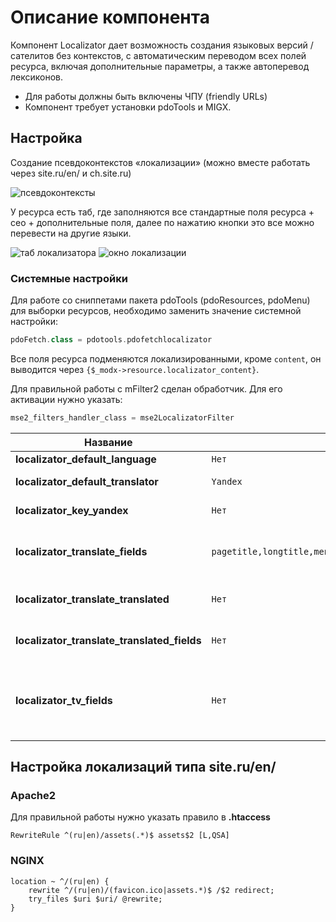 # Описание компонента

Компонент Localizator дает возможность создания языковых версий / сателитов без контекстов, с автоматическим
переводом всех полей ресурса, включая дополнительные параметры, а также автоперевод лексиконов.

- Для работы должны быть включены ЧПУ (friendly URLs)
- Компонент требует установки pdoTools и MIGX.

## Настройка

Создание псевдоконтекстов «локализации» (можно вместе работать через site.ru/en/ и ch.site.ru)

![псевдоконтексты](https://file.modx.pro/files/a/2/d/a2d8c479da8603723ac5b480e0e2408d.png)

У ресурса есть таб, где заполняются все стандартные поля ресурса + сео + дополнительные поля, далее по нажатию кнопки это все можно перевести на другие языки.

![таб локализатора](https://file.modx.pro/files/1/5/2/152cc01c77ac4a8a5c923cb7204f678f.png)
![окно локализации](https://file.modx.pro/files/3/b/3/3b382b1f2be63655d70f844555369527.png)

### Системные настройки

Для работе со сниппетами пакета pdoTools (pdoResources, pdoMenu) для выборки ресурсов, необходимо заменить значение системной настройки:

```php
pdoFetch.class = pdotools.pdofetchlocalizator
```

Все поля ресурса подменяются локализированными, кроме `content`, он выводится через `{$_modx->resource.localizator_content}`.

Для правильной работы с mFilter2 сделан обработчик. Для его активации нужно указать:

```php
mse2_filters_handler_class = mse2LocalizatorFilter
```

| Название                                    | По умолчанию                                                                  | Описание                                                                                                                                                                                                     |
| ------------------------------------------- | ----------------------------------------------------------------------------- | ------------------------------------------------------------------------------------------------------------------------------------------------------------------------------------------------------------ |
| **localizator_default_language**            | `Нет`                                                                           | Ключ локализации по умолчанию                                                                                                                                                                                |
| **localizator_default_translator**          | `Yandex`                                                                        | Переводчик для автоматического перевода                                                                                                                                                                      |
| **localizator_key_yandex**                  | `Нет`                                                                           | API ключ для Яндекс переводчика, <https://translate.yandex.ru/developers/keys>                                                                                                                               |
| **localizator_translate_fields**            | `pagetitle,longtitle,menutitle,seotitle,keywords,introtext,description,content` | Список полей для перевода, которые будут переведены при использовании автоматического перевода, в том числе и доп.поля                                                                                       |
| **localizator_translate_translated**        | `Нет`                                                                           | При использовании автоматического перевода переведет ПУСТЫЕ поля у существующих локализаций                                                                                                                  |
| **localizator_translate_translated_fields** | `Нет`                                                                           | При использовании автоматического перевода перезапишет все поля локализациии                                                                                                                                 |
| **localizator_tv_fields**                   | `Нет`                                                                           | Указанные дополнительные поля будут доступны для редактирования в локализации. Оставьте настройку пустой, если нужны все доп.поля. Укажите поля со знаком минус в начале чтобы исключить доп.поля ('-image') |

## Настройка локализаций типа site.ru/en/

### Apache2

Для правильной работы нужно указать правило в **.htaccess**

```
RewriteRule ^(ru|en)/assets(.*)$ assets$2 [L,QSA]
```

### NGINX

```nginx
location ~ ^/(ru|en) {
    rewrite ^/(ru|en)/(favicon.ico|assets.*)$ /$2 redirect;
    try_files $uri $uri/ @rewrite;
}
```
